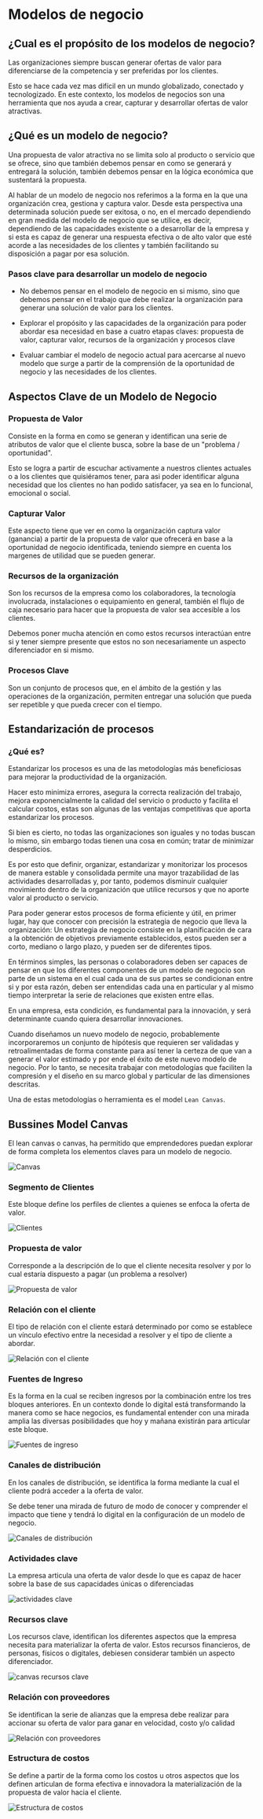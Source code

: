 # Modelos de negocio

## ¿Cual es el propósito de los modelos de negocio?

Las organizaciones siempre buscan generar ofertas de valor para diferenciarse de la competencia y ser preferidas por los clientes.

Esto se hace cada vez mas difícil en un mundo globalizado, conectado y tecnologizado. En este contexto, los modelos de negocios son una herramienta que nos ayuda a crear, capturar y desarrollar ofertas de valor atractivas.

## ¿Qué es un modelo de negocio?

Una propuesta de valor atractiva no se limita solo al producto o servicio que se ofrece, sino que también debemos pensar en como se generará y entregará la solución, también debemos pensar en la lógica económica que sustentará la propuesta.

Al hablar de un modelo de negocio nos referimos a la forma en la que una organización crea, gestiona y captura valor. Desde esta perspectiva una determinada solución puede ser exitosa, o no, en el mercado dependiendo en gran medida del modelo de negocio que se utilice, es decir, dependiendo de las capacidades existente o a desarrollar de la empresa y si esta es capaz de generar una respuesta efectiva o de alto valor que esté acorde a las necesidades de los clientes y también facilitando su disposición a pagar por esa solución.

### Pasos clave para desarrollar un modelo de negocio

- No debemos pensar en el modelo de negocio en si mismo, sino que debemos pensar en el trabajo que debe realizar la organización para generar una solución de valor para los clientes.

- Explorar el propósito y las capacidades de la organización para poder abordar esa necesidad en base a cuatro etapas claves: propuesta de valor, capturar valor, recursos de la organización y procesos clave

- Evaluar cambiar el modelo de negocio actual para acercarse al nuevo modelo que surge a partir de la comprensión de la oportunidad de negocio y las necesidades de los clientes.

## Aspectos Clave de un Modelo de Negocio

### Propuesta de Valor

Consiste en la forma en como se generan y identifican una serie de atributos de valor que el cliente busca, sobre la base de un "problema / oportunidad".

Esto se logra a partir de escuchar activamente a nuestros clientes actuales o a los clientes que quisiéramos tener, para asi poder identificar alguna necesidad que los clientes no han podido satisfacer, ya sea en lo funcional, emocional o social.

### Capturar Valor

Este aspecto tiene que ver en como la organización captura valor (ganancia) a partir de la propuesta de valor que ofrecerá en base a la oportunidad de negocio identificada, teniendo siempre en cuenta los margenes de utilidad que se pueden generar.

### Recursos de la organización

Son los recursos de la empresa como los colaboradores, la tecnología involucrada, instalaciones o equipamiento en general, también el flujo de caja necesario para hacer que la propuesta de valor sea accesible a los clientes.

Debemos poner mucha atención en como estos recursos interactúan entre si y tener siempre presente que estos no son necesariamente un aspecto diferenciador en si mismo.

### Procesos Clave

Son un conjunto de procesos que, en el ámbito de la gestión y las operaciones de la organización, permiten entregar una solución que pueda ser repetible y que pueda crecer con el tiempo.

## Estandarización de procesos

### ¿Qué es?

Estandarizar los procesos es una de las metodologías más beneficiosas para mejorar la productividad de la organización.

Hacer esto minimiza errores, asegura la correcta realización del trabajo, mejora exponencialmente la calidad del servicio o producto y facilita el calcular costos, estas son algunas de las ventajas competitivas que aporta estandarizar los procesos.

Si bien es cierto, no todas las organizaciones son iguales y no todas buscan lo mismo, sin embargo todas tienen una cosa en común; tratar de minimizar desperdicios.

Es por esto que definir, organizar, estandarizar y monitorizar los procesos de manera estable y consolidada permite una mayor trazabilidad de las actividades desarrolladas y, por tanto, podemos disminuir cualquier movimiento dentro de la organización que utilice recursos y que no aporte valor al producto o servicio.

Para poder generar estos procesos de forma eficiente y útil, en primer lugar, hay que conocer con precisión la estrategia de negocio que lleva la organización: Un estrategia de negocio consiste en la planificación de cara a la obtención de objetivos previamente establecidos, estos pueden ser a corto, mediano o largo plazo, y pueden ser de diferentes tipos.

En términos simples, las personas o colaboradores deben ser capaces de pensar en que los diferentes componentes de un modelo de negocio son parte de un sistema en el cual cada una de sus partes se condicionan entre si y por esta razón, deben ser entendidas cada una en particular y al mismo tiempo interpretar la serie de relaciones que existen entre ellas.

En una empresa, esta condición, es fundamental para la innovación, y será determinante cuando quiera desarrollar innovaciones.

Cuando diseñamos un nuevo modelo de negocio, probablemente incorporaremos un conjunto de hipótesis que requieren ser validadas y retroalimentadas de forma constante para así tener la certeza de que van a generar el valor estimado y por ende el éxito de este nuevo modelo de negocio. Por lo tanto, se necesita trabajar con metodologías que faciliten la compresión y el diseño en su marco global y particular de las dimensiones descritas.

Una de estas metodologías o herramienta es el model ``Lean Canvas``.

## Bussines Model Canvas

El lean canvas o canvas, ha permitido que emprendedores puedan explorar de forma completa los elementos claves para un modelo de negocio.

![Canvas](./assets/LeanCanvasBoard.png)

### Segmento de Clientes

Este bloque define los perfiles de clientes a quienes se enfoca la oferta de valor. 

![Clientes](./assets/CanvasClientes.png)

### Propuesta de valor

Corresponde a la descripción de lo que el cliente necesita resolver y por lo cual estaría dispuesto a pagar (un problema a resolver)

![Propuesta de valor](./assets/CanvasPropuestaValor.png)

### Relación con el cliente

El tipo de relación con el cliente estará determinado por como se establece un vínculo efectivo entre la necesidad a resolver y el tipo de cliente a abordar.

![Relación con el cliente](./assets/CanvasRelacionCliente.png)

### Fuentes de Ingreso

Es la forma en la cual se reciben ingresos por la combinación entre los tres bloques anteriores. En un contexto donde lo digital está transformando la manera como se hace negocios, es fundamental entender con una mirada amplia las diversas posibilidades que hoy y mañana existirán para articular este bloque.

![Fuentes de ingreso](./assets/CanvasFuenteIngresos.png)

### Canales de distribución

En los canales de distribución, se identifica la forma mediante la cual el cliente podrá acceder a la oferta de valor. 

Se debe tener una mirada de futuro de modo de conocer y comprender el impacto que tiene y tendrá lo digital en la configuración de un modelo de negocio.

![Canales de distribución](./assets/CanvasCanalesDistribucion.png)

### Actividades clave

La empresa articula una oferta de valor desde lo que es capaz de hacer sobre la base de sus capacidades únicas o diferenciadas

![actividades clave](./assets/CanvasActividadesClave.png)

### Recursos clave

Los recursos clave, identifican los diferentes aspectos que la empresa necesita para materializar la oferta de valor. Estos recursos financieros, de personas, físicos o digitales, debiesen considerar también un aspecto diferenciador.

![canvas recursos clave](./assets/CanvasRecursosClave.png)

### Relación con proveedores

Se identifican la serie de alianzas que la empresa debe realizar para accionar su oferta de valor para ganar en velocidad, costo y/o calidad

![Relación con proveedores](./assets/CanvasRelacionProveedores.png)

### Estructura de costos

Se define a partir de la forma como los costos u otros aspectos que los definen articulan de forma efectiva e innovadora la materialización de la propuesta de valor hacia el cliente. 

![Estructura de costos](./assets/CanvasEstructuraCostos.png)